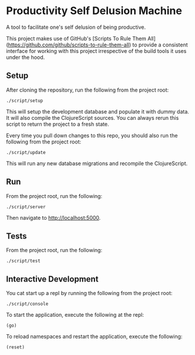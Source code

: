 # Productivity Self Delusion Machine

A tool to facilitate one's self delusion of being productive.

This project makes use of GitHub's [Scripts To Rule Them All]
(https://github.com/github/scripts-to-rule-them-all)
to provide a consistent interface for working with this project irrespective of
the build tools it uses under the hood.

## Setup

After cloning the repository, run the following from the project root:

```
./script/setup
```

This will setup the development database and populate it with dummy data. It
will also compile the ClojureScript sources. You can always rerun this script to
return the project to a fresh state.

Every time you pull down changes to this repo, you should also run the following
from the project root:

```
./script/update
```

This will run any new database migrations and recompile the ClojureScript.

## Run

From the project root, run the following:

```
./script/server
```

Then navigate to [http://localhost:5000](http://localhost:5000).

## Tests

From the project root, run the following:

```
./script/test
```

## Interactive Development

You cat start up a repl by running the following from the project root:

```
./script/console
```

To start the application, execute the following at the repl:

```
(go)
```

To reload namespaces and restart the application, execute the following:

```
(reset)
```
